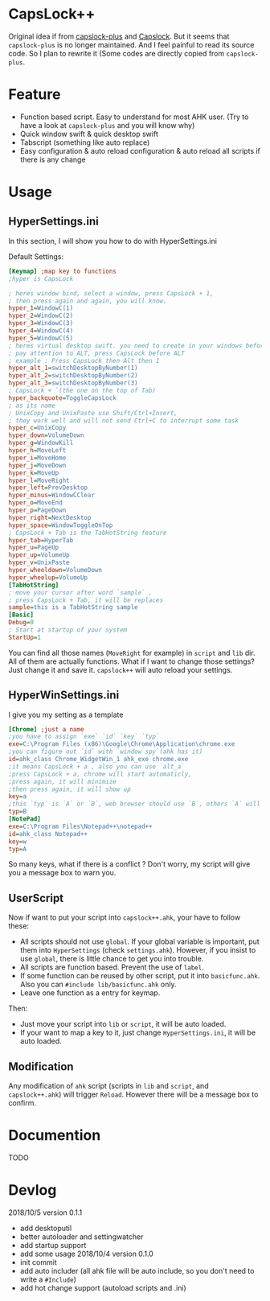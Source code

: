 # CapsLock++
Original idea if from [capslock-plus](https://github.com/wo52616111/capslock-plus) and [Capslock](https://github.com/Vonng/Capslock). But it seems that `capslock-plus` is no longer maintained. And I feel painful to read its source code. So I plan to rewrite it (Some codes are directly copied from `capslock-plus`. 
# Feature
- Function based script. Easy to understand for most AHK user. (Try to have a look at `capslock-plus` and you will know why)
- Quick window swift & quick desktop swift
- Tabscript (something like auto replace)
- Easy configuration & auto reload configuration & auto reload all scripts if there is any change
# Usage
## HyperSettings.ini
In this section, I will show you how to do with HyperSettings.ini

Default Settings:
```ini
[Keymap] ;map key to functions
;hyper is CapsLock

; heres window bind, select a window, press CapsLock + 1, 
; then press again and again, you will know.
hyper_1=WindowC(1)
hyper_2=WindowC(2)
hyper_3=WindowC(3)
hyper_4=WindowC(4)
hyper_5=WindowC(5)
; heres virtual desktop swift. you need to create in your windows before you use
; pay attention to ALT, press CapsLock before ALT
; example : Press CapsLock then Alt then 1
hyper_alt_1=switchDesktopByNumber(1)
hyper_alt_2=switchDesktopByNumber(2)
hyper_alt_3=switchDesktopByNumber(3)
; CapsLock + `(the one on the top of Tab)
hyper_backquote=ToggleCapsLock
; as its name
; UnixCopy and UnixPaste use Shift/Ctrl+Insert,
; they work well and will not send Ctrl+C to interrupt some task
hyper_c=UnixCopy
hyper_down=VolumeDown
hyper_g=WindowKill
hyper_h=MoveLeft
hyper_i=MoveHome
hyper_j=MoveDown
hyper_k=MoveUp
hyper_l=MoveRight
hyper_left=PrevDesktop
hyper_minus=WindowCClear
hyper_o=MoveEnd
hyper_p=PageDown
hyper_right=NextDesktop
hyper_space=WindowToggleOnTop
; CapsLock + Tab is the TabHotString feature
hyper_tab=HyperTab
hyper_u=PageUp
hyper_up=VolumeUp
hyper_v=UnixPaste
hyper_wheeldown=VolumeDown
hyper_wheelup=VolumeUp
[TabHotString]
; move your cursor after word `sample` , 
; press CapsLock + Tab, it will be replaces
sample=this is a TabHotString sample
[Basic]
Debug=0
; Start at startup of your system
StartUp=1

```
You can find all those names (`MoveRight` for example) in `script` and `lib` dir. All of them are actually functions. What if I want to change those settings? Just change it and save it. `capslock++` will auto reload your settings.
## HyperWinSettings.ini
I give you my setting as a template
```ini
[Chrome] ;just a name
;you have to assign `exe` `id` `key` `typ`
exe=C:\Program Files (x86)\Google\Chrome\Application\chrome.exe
;you can figure out `id` with `window spy`(ahk has it)
id=ahk_class Chrome_WidgetWin_1 ahk_exe chrome.exe
;it means CapsLock + a , also you can use `alt_a`
;press CapsLock + a, chrome will start automaticly, 
;press again, it will minimize
;then press again, it will show up
key=a
;this `typ` is `A` or `B`, web browser should use `B`, others `A` will suit.
typ=B
[NotePad]
exe=C:\Program Files\Notepad++\notepad++
id=ahk_class Notepad++
key=w
typ=A
```
So many keys, what if there is a conflict ? Don't worry, my script will give you a message box to warn you.
## UserScript
Now if want to put your script into `capslock++.ahk`, your have to follow these:
- All scripts should not use `global`. If your global variable is important, put them into `HyperSettings` (check `settings.ahk`). However, if you insist to use `global`, there is little chance to get you into trouble.
- All scripts are function based. Prevent the use of `label`.
- If some function can be reused by other script, put it into `basicfunc.ahk`. Also you can `#include lib/basicfunc.ahk` only.
- Leave one function as a entry for keymap.

Then:
- Just move your script into `lib` or `script`, it will be auto loaded.
- If your want to map a key to it, just change `HyperSettings.ini`, it will be auto loaded.

## Modification
Any modification of `ahk` script (scripts in `lib` and `script`, and `capslock++.ahk`) will trigger `Reload`. However there will be a message box to confirm.
# Documention
TODO

# Devlog
2018/10/5 version 0.1.1
- add desktoputil
- better autoloader and settingwatcher
- add startup support
- add some usage
2018/10/4 version 0.1.0
- init commit
- add auto includer (all ahk file will be auto include, so you don't need to write a `#Include`)
- add hot change support (autoload scripts and .ini)